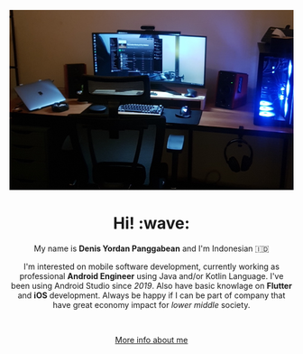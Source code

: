 <p align='center'><img src="assets/github-cover.png" alt="Denis Yordan Panggabean"></align>

<h1 align='center'> Hi! :wave:</h1>
<p align='center'>
My name is <b>Denis Yordan Panggabean</b> and I'm Indonesian 🇮🇩
</p>
<p align='center'>I'm interested on mobile software development, currently working as professional <b>Android Engineer</b> using Java and/or Kotlin Language. I've been using Android Studio since <i>2019</i>. Also have basic knowlage on <b>Flutter</b> and <b>iOS</b> development. Always be happy if I can be part of company that have great economy impact for <i>lower middle</i> society.</p>
<br>
<p align='center'><a href="https://denisyordanp.github.io/" target="_blank">More info about me</a></p>
